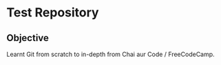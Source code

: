 # Test Repository

## Objective

Learnt Git from scratch to in-depth from Chai aur Code / FreeCodeCamp.
